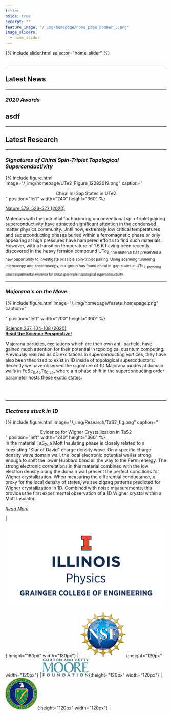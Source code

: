 ```yaml
---
title:
aside: true
excerpt: ""
feature_image: "/_img/homepage/home_page_banner_5.png"   
image_sliders:
  - home_slider
---
```

{% include slider.html selector="home_slider" %}  
<br>  

---
## Latest News
---
### *2020 Awards*

asdf
---

---
## Latest Research
---

### *Signatures of Chiral Spin-Triplet Topological Superconductivity*

{% include figure.html image="/_img/homepage/UTe2_Figure_12282019.png" caption="<center>Chiral In-Gap States in UTe2</center>" position="left" width="240" height="360" %}  

[Nature  579, 523-527 (2020)](https://www.nature.com/articles/s41586-020-2122-2) <br>

Materials with the potential for harboring unconventional spin-triplet pairing superconductivity have attracted significant attention in the condensed matter physics community. Until now, extremely low critical temperatures and superconducting phases buried within a ferromagnetic phase or only appearing at high pressures have hampered efforts to find such materials. However, with a transition temperature of 1.6 K having been recently discovered in the heavy fermion compound UTe<sub>2, the material has presented a new opportunity to investigate possible spin-triplet pairing. Using scanning tunneling microscopy and spectroscopy, our group has found chiral in-gap states in UTe<sub>2, providing direct experimental evidence for chiral spin-triplet topological superconductivity.

---

### *Majorana's on the Move*

{% include figure.html image="/_img/homepage/fesete_homepage.png" caption="<center></center>" position="left" width="200" height="300" %}  

[Science  367, 104-108 (2020)](https://science.sciencemag.org/content/367/6473/104/tab-pdf) <br>
[**Read the Science Perspective!**](https://science.sciencemag.org/content/367/6473/23)

Majorana particles, excitations which are their own anti-particle, have gained much attention for their potential in topological quantum computing. Previously realized as 0D excitations in superconducting vortices, they have also been theorized to exist in 1D inside of topological supercoductors. Recently we have observed the signature of 1D Majorana modes at domain walls in FeSe<sub>0.45</sub>Te<sub>0.55</sub>, where a π phase shift in the superconducting order parameter hosts these exotic states.

<br>
<br>

---

### *Electrons stuck in 1D*

{% include figure.html image="/_img/Research/TaS2_fig.png" caption="<center>Evidence for Wigner Crystallization in TaS2</center>" position="left" width="240" height="360" %}  
In the material TaS<sub>2</sub>, a Mott Insulating phase is closely related to a coexisting "Star of David" charge density wave. On a specific charge density wave domain wall, the local electronic potential well is strong enough to shift the lower Hubbard band all the way to the Fermi energy. The strong electronic correlations in this material combined with the low electron density along the domain wall present the perfect conditions for Wigner crystallization. When measuring the differential conductance, a proxy for the local density of states, we see zigzag patterns predicted for Wigner crystallization in 1D. Combined with noise measurements, this provides the first experimental observation of a 1D Wigner crystal within a Mott Insulator.  

 [*Read More*](https://arxiv.org/ftp/arxiv/papers/1906/1906.11983.pdf)



| ![image](/_img/uofi_physics.png){:height="180px" width="180px"} | ![image](/_img/nsf_logo.png){:height="120px" width="120px"} | ![image](/_img/moore_logo.png){:height="120px" width="120px"} | ![image](/_img/doe_logo.png){:height="120px" width="120px"} |  
